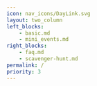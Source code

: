 ```yaml
---
icon: nav_icons/DayLink.svg
layout: two_column
left_blocks:
    - basic.md
    - mini_events.md
right_blocks:
    - faq.md
    - scavenger-hunt.md
permalink: /
priority: 3
---
```

